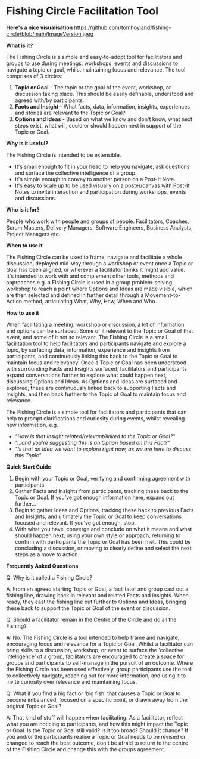 # Fishing Circle Facilitation Tool

**Here's a nice visualisation**
https://github.com/tomhoyland/fishing-circle/blob/main/ImageVersion.jpeg


**What is it?**

The Fishing Circle is a simple and easy-to-adopt tool for facilitators and groups to use during meetings, workshops, events and discussions to navigate a topic or goal, whilst maintaining focus and relevance. 
The tool comprises of 3 circles:
1. **Topic or Goal** - The topic or the goal of the event, workshop, or discussion taking place. This should be easily definable, understood and agreed with/by participants.
2. **Facts and Insight** - What facts, data, information, insights, experiences and stories are relevant to the Topic or Goal?
3. **Options and Ideas** - Based on what we know and don't know, what next steps exist, what will, could or should happen next in support of the Topic or Goal.



**Why is it useful?**

The Fishing Circle is intended to be extensible. 
- It's small enough to fit in your head to help you navigate, ask questions and surface the collective intelligence of a group. 
- It's simple enough to convey to another person on a Post-It Note. 
- It's easy to scale up to be used visually on a poster/canvas with Post-It Notes to invite interaction and participation during workshops, events and discussions. 



**Who is it for?**

People who work with people and groups of people. Facilitators, Coaches, Scrum Masters, Delivery Managers, Software Engineers, Business Analysts, Project Managers etc. 



**When to use it**

The Fishing Circle can be used to frame, navigate and facilitate a whole discussion, deployed mid-way through a workshop or event once a Topic or Goal has been aligned, or wherever a facilitator thinks it might add value. It's intended to work with and complement other tools, methods and approaches e.g. a Fishing Circle is used in a group problem-solving workshop to reach a point where Options and Ideas are made visible, which are then selected and defined in further detail through a Movement-to-Action method, articulating What, Why, How, When and Who.



**How to use it**

When facilitating a meeting, workshop or discussion, a lot of information and options can be surfaced. Some of it relevant to the Topic or Goal of that event, and some of it not so relevant. The Fishing Circle is a small facilitation tool to help facilitators and participants navigate and explore a topic, by surfacing data, information, experience and insights from participants, and continuously linking this back to the Topic or Goal to maintain focus and relevancy. Once a Topic or Goal has been understood with surrounding Facts and Insights surfaced, facilitators and participants expand conversations further to explore what could happen next, discussing Options and Ideas. As Options and Ideas are surfaced and explored, these are continuously linked back to supporting Facts and Insights, and then back further to the Topic of Goal to maintain focus and relevance. 

The Fishing Circle is a simple tool for facilitators and participants that can help to prompt clarifications and curiosity during events, whilst revealing new information, e.g.
- _"How is that Insight related/relevant/linked to the Topic or Goal?"_
- _"...and you're suggesting this is an Option based on this Fact?"_
- _"Is that an Idea we want to explore right now, as we are here to discuss this Topic"_ 



**Quick Start Guide**

1. Begin with your Topic or Goal, verifying and confirming agreement with participants.
2. Gather Facts and Insights from participants, tracking these back to the Topic or Goal. If you’ve got enough information here, expand out further…
3. Begin to gather Ideas and Options, tracking these back to previous Facts and Insights, and ultimately the Topic or Goal to keep conversations focused and relevant. If you’ve got enough, stop.
4. With what you have, converge and conclude on what it means and what should happen next, using your own style or approach, returning to confirm with participants the Topic or Goal has been met. This could be concluding a discussion, or moving to clearly define and select the next steps as a move to action. 



**Frequently Asked Questions**

Q: Why is it called a Fishing Circle? 

A: From an agreed starting Topic or Goal, a facilitator and group cast out a fishing line, drawing back in relevant and related Facts and Insights. When ready, they cast the fishing line out further to Options and Ideas, bringing these back to support the Topic or Goal of the event or discussion. 


Q: Should a facilitator remain in the Centre of the Circle and do all the Fishing?

A: No. The Fishing Circle is a tool intended to help frame and navigate, encouraging focus and relevance for a Topic or Goal. Whilst a facilitator can bring skills to a discussion, workshop, or event to surface the 'collective intelligence' of a group, facilitators are encouraged to create a space for groups and participants to self-manage in the pursuit of an outcome. Where the Fishing Circle has been used effectively, group participants use the tool to collectively navigate, reaching out for more information, and using it to invite curiosity over relevance and maintaining focus. 


Q: What if you find a big fact or 'big fish' that causes a Topic or Goal to become imbalanced, focused on a specific point, or drawn away from the original Topic or Goal? 

A: That kind of stuff will happen when facilitating. As a facilitator, reflect what you are noticing to participants, and how this might impact the Topic or Goal. Is the Topic or Goal still valid? Is it too broad? Should it change? If you and/or the participants realise a Topic or Goal needs to be revised or changed to reach the best outcome, don't be afraid to return to the centre of the Fishing Circle and change this with the groups agreement.
